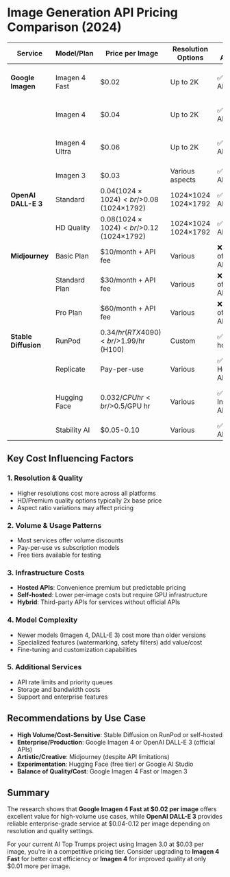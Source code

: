 # Image Generation API Pricing Comparison (2024)

| Service | Model/Plan | Price per Image | Resolution Options | API Access | Key Features | Cost Factors |
|---------|------------|-----------------|-------------------|------------|--------------|--------------|
| **Google Imagen** | Imagen 4 Fast | $0.02 | Up to 2K | ✅ Gemini API | Fastest generation, SynthID watermark | Volume, resolution |
| | Imagen 4 | $0.04 | Up to 2K | ✅ Gemini API | Flagship model, high quality | Volume, resolution |
| | Imagen 4 Ultra | $0.06 | Up to 2K | ✅ Gemini API | Highest quality, precise prompts | Volume, resolution |
| | Imagen 3 | $0.03 | Various aspects | ✅ Gemini API | Previous generation | Volume, aspect ratio |
| **OpenAI DALL-E 3** | Standard | $0.04 (1024×1024)<br/>$0.08 (1024×1792) | 1024×1024<br/>1024×1792 | ✅ Official API | High quality, safety filters | Resolution, quality level |
| | HD Quality | $0.08 (1024×1024)<br/>$0.12 (1024×1792) | 1024×1024<br/>1024×1792 | ✅ Official API | Enhanced detail | Resolution, HD processing |
| **Midjourney** | Basic Plan | $10/month + API fee | Various | ❌ No official API | Artistic style, community | Subscription + 3rd party API |
| | Standard Plan | $30/month + API fee | Various | ❌ No official API | More generations | Subscription + 3rd party API |
| | Pro Plan | $60/month + API fee | Various | ❌ No official API | Privacy, unlimited relax | Subscription + 3rd party API |
| **Stable Diffusion** | RunPod | $0.34/hr (RTX 4090)<br/>$1.99/hr (H100) | Custom | ✅ Self-hosted | Full control, open source | GPU time, instance type |
| | Replicate | Pay-per-use | Various | ✅ Hosted API | Easy setup, no infrastructure | Compute time, model size |
| | Hugging Face | $0.032/CPU hr<br/>$0.5/GPU hr | Various | ✅ Inference API | ML platform integration | Compute time, hardware type |
| | Stability AI | $0.05-0.10 | Various | ✅ Official API | Original creators | Model type, resolution |

## Key Cost Influencing Factors

### 1. Resolution & Quality

- Higher resolutions cost more across all platforms
- HD/Premium quality options typically 2x base price
- Aspect ratio variations may affect pricing

### 2. Volume & Usage Patterns

- Most services offer volume discounts
- Pay-per-use vs subscription models
- Free tiers available for testing

### 3. Infrastructure Costs

- **Hosted APIs**: Convenience premium but predictable pricing
- **Self-hosted**: Lower per-image costs but require GPU infrastructure
- **Hybrid**: Third-party APIs for services without official APIs

### 4. Model Complexity

- Newer models (Imagen 4, DALL-E 3) cost more than older versions
- Specialized features (watermarking, safety filters) add value/cost
- Fine-tuning and customization capabilities

### 5. Additional Services

- API rate limits and priority queues
- Storage and bandwidth costs
- Support and enterprise features

## Recommendations by Use Case

- **High Volume/Cost-Sensitive**: Stable Diffusion on RunPod or self-hosted
- **Enterprise/Production**: Google Imagen 4 or OpenAI DALL-E 3 (official APIs)
- **Artistic/Creative**: Midjourney (despite API limitations)
- **Experimentation**: Hugging Face (free tier) or Google AI Studio
- **Balance of Quality/Cost**: Google Imagen 4 Fast or Imagen 3

## Summary

The research shows that **Google Imagen 4 Fast at $0.02 per image** offers excellent value for high-volume use cases, while **OpenAI DALL-E 3** provides reliable enterprise-grade service at $0.04-0.12 per image depending on resolution and quality settings.

For your current AI Top Trumps project using Imagen 3.0 at $0.03 per image, you're in a competitive pricing tier. Consider upgrading to **Imagen 4 Fast** for better cost efficiency or **Imagen 4** for improved quality at only $0.01 more per image.